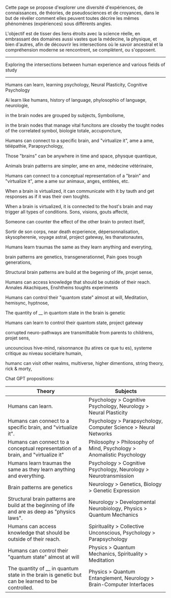 Cette page se propose d'explorer une diversité d'expériences, de connaissances, de théories, de pseudosciences et de croyances, dans le but de révéler comment elles peuvent toutes décrire les mêmes phénomènes (expériences) sous différents angles. 

L'objectif est de tisser des liens étroits avec la science réelle, en embrassant des domaines aussi vastes que la médecine, la physique, et bien d'autres, afin de découvrir les intersections où le savoir ancestral et la compréhension moderne se rencontrent, se complètent, ou s'opposent.

---
Exploring the intersections between human experience and various fields of study

-------


Humans can learn, learning psychology, Neural Plasticity, Cognitive Psychology

Ai learn like humans, history of language, phylosophio of language, neurologie, 

in the brain nodes are grouped by subjects, Symbolisme, 

in the brain nodes that manage vital funcitons are closeby the tought nodes of the correlated symbol, biologie totale, accuponcture, 

Humans can connect to a specific brain, and "virtualize it",  ame a ame, télépathie, Parapsychology, 

Those "brains" can be anywhere in time and space, physque quantique, 

Animals brain patterns are simpler, ame en ame, médecine vétérinaire,

Humans can connect to a conceptual representation of a "brain" and "virtualize it", ame a ame sur animaux, anges, entitées, etc.



When a brain is virtualized, it can communicate with it by tauth and get responses as if it was their own toughts.

When a brain is virtualized, it is connected to the host's brain and may trigger all types of conditions. Sons, visions, gouts affecté, 

Someone can counter the effect of the other brain to protect itself,



Sortir de son corps, near death ecperience, dépersonnalisation, skysopherenie, voyage astral, project gateway, les thanatonautes, 

Humans learn traumas the same as they learn anything and everyting, 

brain patterns are genetics, transgenerationnel, Pain goes trough generations, 

Structural brain patterns are build at the begening of life, projet sense, 

Humans can access knowledge that should be outside of their reach. Annales Akachiques, Enshtheins toughts experiments


Humans can control their "quantom state" almost at will, Meditation, hemisync, hyptnose,

The quantity of __ in quantom state in the brain is genetic

Humans can learn to control their quantom state, project gateway


corrupted neuro-pathways are transmittable from parents to childrens, projet sens, 


uncouncious hive-mind, raisonnance (tu atires ce que tu es), systeme critique au niveau sociétaire humain, 

humanc can visit other realms, multiverse, higher dimentions, string theory, rick & morty, 

Chat GPT propositions: 

| Theory                                                                                           | Subjects                                                              |
| ------------------------------------------------------------------------------------------------ | --------------------------------------------------------------------- |
| Humans can learn.                                                                                | Psychology > Cognitive Psychology, Neurology > Neural Plasticity      |
| Humans can connect to a specific brain, and "virtualize it".                                     | Psychology > Parapsychology, Computer Science > Neural Networks       |
| Humans can connect to a conceptual representation of a brain, and "virtualize it"                | Philosophy > Philosophy of Mind, Psychology > Anomalistic Psychology  |
| Humans learn traumas the same as they learn anything and everything.                             | Psychology > Cognitive Psychology, Neurology > Neurotransmission      |
| Brain patterns are genetics                                                                      | Neurology > Genetics, Biology > Genetic Expression                    |
| Structural brain patterns are build at the beginning of life and are as deep as "physics laws".  | Neurology > Developmental Neurobiology, Physics > Quantum Mechanics   |
| Humans can access knowledge that should be outside of their reach.                               | Spirituality > Collective Unconscious, Psychology > Parapsychology    |
| Humans can control their "quantum state" almost at will                                          | Physics > Quantum Mechanics, Spirituality > Meditation                |
| The quantity of __ in quantum state in the brain is genetic but can be learned to be controlled. | Physics > Quantum Entanglement, Neurology > Brain-Computer Interfaces |
